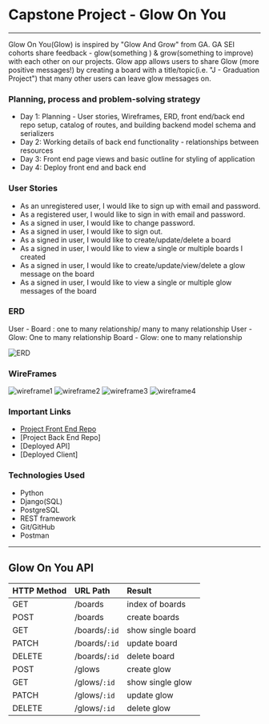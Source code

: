 # Capstone Project - Glow On You

- - - -

Glow On You(Glow) is inspired by "Glow And Grow" from GA. 
GA SEI cohorts share feedback - glow(something ) & grow(something to improve) with each other on our projects.
Glow app allows users to share Glow (more positive messages!) by creating a board with a title/topic(i.e. "J - Graduation Project") that many other users can leave glow messages on. 


### Planning, process and problem-solving strategy

- Day 1: Planning - User stories, Wireframes, ERD, front end/back end repo setup, catalog of routes, and building backend model schema and serializers
- Day 2: Working details of back end functionality - relationships between resources
- Day 3: Front end page views and basic outline for styling of application
- Day 4: Deploy front end and back end


### User Stories

- As an unregistered user, I would like to sign up with email and password.
- As a registered user, I would like to sign in with email and password.
- As a signed in user, I would like to change password.
- As a signed in user, I would like to sign out.
- As a signed in user, I would like to create/update/delete a board
- As a signed in user, I would like to view a single or multiple boards I created
- As a signed in user, I would like to create/update/view/delete a glow message on the board
- As a signed in user, I would like to view a single or multiple glow messages of the board

### ERD 

User - Board : one to many relationship/ many to many relationship
User - Glow: One to many relationship
Board - Glow: one to many relationship

![ERD](https://i.imgur.com/i1tsy7V.png)


### WireFrames

![wireframe1](https://i.imgur.com/KxaLnXr.png)
![wireframe2](https://i.imgur.com/dweAeh1.png)
![wireframe3](https://i.imgur.com/SbWGbAF.png)
![wireframe4](https://i.imgur.com/G5yzgL7.png)


### Important Links

- [Project Front End Repo](https://github.com/JeheeChoi/Glow-client)
- [Project Back End Repo]
- [Deployed API]
- [Deployed Client]


### Technologies Used

- Python
- Django(SQL)
- PostgreSQL
- REST framework
- Git/GitHub
- Postman


- - - -


## Glow On You API


| HTTP Method   | URL Path      | Result              |
|:--------------|:--------------|:--------------------|
| GET           | /boards       | index of boards     |
| POST          | /boards       | create boards       |
| GET           | /boards/`:id` | show single board   |
| PATCH         | /boards/`:id` | update board        |
| DELETE        | /boards/`:id` | delete board        |
| POST          | /glows        | create glow         |
| GET           | /glows/`:id`  | show single glow    |
| PATCH         | /glows/`:id`  | update glow         |
| DELETE        | /glows/`:id`  | delete glow         |

